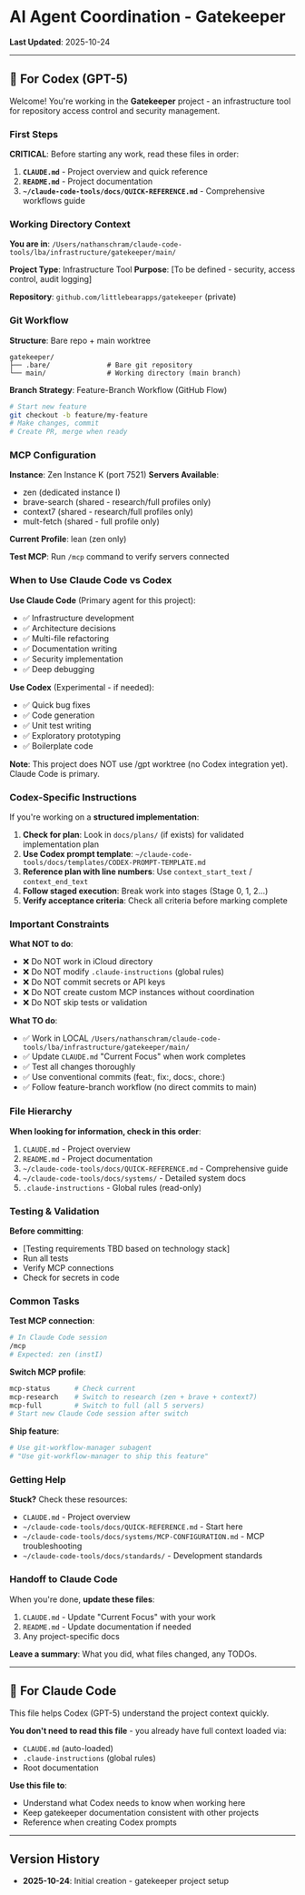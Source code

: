 # AI Agent Coordination - Gatekeeper

**Last Updated**: 2025-10-24

---

## 🤖 For Codex (GPT-5)

Welcome! You're working in the **Gatekeeper** project - an infrastructure tool for repository access control and security management.

### First Steps

**CRITICAL**: Before starting any work, read these files in order:

1. **`CLAUDE.md`** - Project overview and quick reference
2. **`README.md`** - Project documentation
3. **`~/claude-code-tools/docs/QUICK-REFERENCE.md`** - Comprehensive workflows guide

### Working Directory Context

**You are in**: `/Users/nathanschram/claude-code-tools/lba/infrastructure/gatekeeper/main/`

**Project Type**: Infrastructure Tool
**Purpose**: [To be defined - security, access control, audit logging]

**Repository**: `github.com/littlebearapps/gatekeeper` (private)

### Git Workflow

**Structure**: Bare repo + main worktree
```
gatekeeper/
├── .bare/              # Bare git repository
└── main/               # Working directory (main branch)
```

**Branch Strategy**: Feature-Branch Workflow (GitHub Flow)
```bash
# Start new feature
git checkout -b feature/my-feature
# Make changes, commit
# Create PR, merge when ready
```

### MCP Configuration

**Instance**: Zen Instance K (port 7521)
**Servers Available**:
- zen (dedicated instance I)
- brave-search (shared - research/full profiles only)
- context7 (shared - research/full profiles only)
- mult-fetch (shared - full profile only)

**Current Profile**: lean (zen only)

**Test MCP**: Run `/mcp` command to verify servers connected

### When to Use Claude Code vs Codex

**Use Claude Code** (Primary agent for this project):
- ✅ Infrastructure development
- ✅ Architecture decisions
- ✅ Multi-file refactoring
- ✅ Documentation writing
- ✅ Security implementation
- ✅ Deep debugging

**Use Codex** (Experimental - if needed):
- ✅ Quick bug fixes
- ✅ Code generation
- ✅ Unit test writing
- ✅ Exploratory prototyping
- ✅ Boilerplate code

**Note**: This project does NOT use /gpt worktree (no Codex integration yet). Claude Code is primary.

### Codex-Specific Instructions

If you're working on a **structured implementation**:

1. **Check for plan**: Look in `docs/plans/` (if exists) for validated implementation plan
2. **Use Codex prompt template**: `~/claude-code-tools/docs/templates/CODEX-PROMPT-TEMPLATE.md`
3. **Reference plan with line numbers**: Use `context_start_text` / `context_end_text`
4. **Follow staged execution**: Break work into stages (Stage 0, 1, 2...)
5. **Verify acceptance criteria**: Check all criteria before marking complete

### Important Constraints

**What NOT to do**:
- ❌ Do NOT work in iCloud directory
- ❌ Do NOT modify `.claude-instructions` (global rules)
- ❌ Do NOT commit secrets or API keys
- ❌ Do NOT create custom MCP instances without coordination
- ❌ Do NOT skip tests or validation

**What TO do**:
- ✅ Work in LOCAL `/Users/nathanschram/claude-code-tools/lba/infrastructure/gatekeeper/main/`
- ✅ Update `CLAUDE.md` "Current Focus" when work completes
- ✅ Test all changes thoroughly
- ✅ Use conventional commits (feat:, fix:, docs:, chore:)
- ✅ Follow feature-branch workflow (no direct commits to main)

### File Hierarchy

**When looking for information, check in this order**:
1. `CLAUDE.md` - Project overview
2. `README.md` - Project documentation
3. `~/claude-code-tools/docs/QUICK-REFERENCE.md` - Comprehensive guide
4. `~/claude-code-tools/docs/systems/` - Detailed system docs
5. `.claude-instructions` - Global rules (read-only)

### Testing & Validation

**Before committing**:
- [Testing requirements TBD based on technology stack]
- Run all tests
- Verify MCP connections
- Check for secrets in code

### Common Tasks

**Test MCP connection**:
```bash
# In Claude Code session
/mcp
# Expected: zen (instI)
```

**Switch MCP profile**:
```bash
mcp-status      # Check current
mcp-research    # Switch to research (zen + brave + context7)
mcp-full        # Switch to full (all 5 servers)
# Start new Claude Code session after switch
```

**Ship feature**:
```bash
# Use git-workflow-manager subagent
# "Use git-workflow-manager to ship this feature"
```

### Getting Help

**Stuck?** Check these resources:
- `CLAUDE.md` - Project overview
- `~/claude-code-tools/docs/QUICK-REFERENCE.md` - Start here
- `~/claude-code-tools/docs/systems/MCP-CONFIGURATION.md` - MCP troubleshooting
- `~/claude-code-tools/docs/standards/` - Development standards

### Handoff to Claude Code

When you're done, **update these files**:
1. `CLAUDE.md` - Update "Current Focus" with your work
2. `README.md` - Update documentation if needed
3. Any project-specific docs

**Leave a summary**: What you did, what files changed, any TODOs.

---

## 🤖 For Claude Code

This file helps Codex (GPT-5) understand the project context quickly.

**You don't need to read this file** - you already have full context loaded via:
- `CLAUDE.md` (auto-loaded)
- `.claude-instructions` (global rules)
- Root documentation

**Use this file to**:
- Understand what Codex needs to know when working here
- Keep gatekeeper documentation consistent with other projects
- Reference when creating Codex prompts

---

## Version History

- **2025-10-24**: Initial creation - gatekeeper project setup
